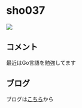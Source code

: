 # sho037
<!--
[![Anurag's GitHub stats](https://github-readme-stats.vercel.app/api?username=sho037&count_private=true&show_icons=true&theme=midnight-purple)](https://github.com/anuraghazra/github-readme-stats)<br>
[![Top Langs](https://github-readme-stats.vercel.app/api/top-langs/?username=sho037&count_private=true&layout=compact&theme=midnight-purple&langs_count=10)](https://github.com/anuraghazra/github-readme-stats)<br>
-->

![](http://github-profile-summary-cards.vercel.app/api/cards/profile-details?username=sho037&theme=midnight_purple)
<!--
![](http://github-profile-summary-cards.vercel.app/api/cards/repos-per-language?username=sho037&theme=midnight_purple)
![](http://github-profile-summary-cards.vercel.app/api/cards/most-commit-language?username=sho037&theme=midnight_purple)
![](http://github-profile-summary-cards.vercel.app/api/cards/stats?username=sho037&theme=midnight_purple)
![](http://github-profile-summary-cards.vercel.app/api/cards/productive-time?username=sho037&theme=midnight_purple&utcOffset=9)
-->

## コメント
最近はGo言語を勉強してます
<!---
## 使えるもの

学んできた順です。<br>
[![My Skills](https://skillicons.dev/icons?i=ai,c,html,css,bootstrap,java,linux,git,github,docker,mysql,react,js,ts,materialui,ruby,rails,spring,aws,go)](https://skillicons.dev)<br>
--->

## ブログ

ブログは[こちら](https://sho037.github.io/)から

<!---
sho037/sho037 is a ✨ special ✨ repository because its `README.md` (this file) appears on your GitHub profile.
You can click the Preview link to take a look at your changes.
--->
